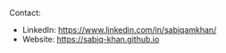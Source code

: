 <!--README as of 10/09/2022-->
Contact:  
- LinkedIn: https://www.linkedin.com/in/sabiqamkhan/
- Website: https://sabiq-khan.github.io
